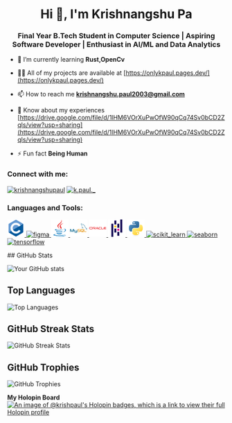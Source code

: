 <h1 align="center">Hi 👋, I'm Krishnangshu Pa</h1>
<h3 align="center">Final Year B.Tech Student in Computer Science | Aspiring Software Developer | Enthusiast in AI/ML and Data Analytics</h3>

- 🌱 I’m currently learning **Rust,OpenCv**

- 👨‍💻 All of my projects are available at [https://onlykpaul.pages.dev/](https://onlykpaul.pages.dev/)

- 📫 How to reach me **krishnangshu.paul2003@gmail.com**

- 📄 Know about my experiences [https://drive.google.com/file/d/1lHM6VOrXuPwOfW90qCq74Sv0bCD2Zqls/view?usp=sharing](https://drive.google.com/file/d/1lHM6VOrXuPwOfW90qCq74Sv0bCD2Zqls/view?usp=sharing)

- ⚡ Fun fact **Being Human**

<h3 align="left">Connect with me:</h3>
<p align="left">
<a href="https://linkedin.com/in/krishnangshupaul" target="blank"><img align="center" src="https://raw.githubusercontent.com/rahuldkjain/github-profile-readme-generator/master/src/images/icons/Social/linked-in-alt.svg" alt="krishnangshupaul" height="30" width="40" /></a>
<a href="https://instagram.com/k.paul._" target="blank"><img align="center" src="https://raw.githubusercontent.com/rahuldkjain/github-profile-readme-generator/master/src/images/icons/Social/instagram.svg" alt="k.paul._" height="30" width="40" /></a>
</p>

<h3 align="left">Languages and Tools:</h3>
<p align="left"> <a href="https://www.cprogramming.com/" target="_blank" rel="noreferrer"> <img src="https://raw.githubusercontent.com/devicons/devicon/master/icons/c/c-original.svg" alt="c" width="40" height="40"/> </a> <a href="https://www.figma.com/" target="_blank" rel="noreferrer"> <img src="https://www.vectorlogo.zone/logos/figma/figma-icon.svg" alt="figma" width="40" height="40"/> </a> <a href="https://www.java.com" target="_blank" rel="noreferrer"> <img src="https://raw.githubusercontent.com/devicons/devicon/master/icons/java/java-original.svg" alt="java" width="40" height="40"/> </a> <a href="https://www.mysql.com/" target="_blank" rel="noreferrer"> <img src="https://raw.githubusercontent.com/devicons/devicon/master/icons/mysql/mysql-original-wordmark.svg" alt="mysql" width="40" height="40"/> </a> <a href="https://www.oracle.com/" target="_blank" rel="noreferrer"> <img src="https://raw.githubusercontent.com/devicons/devicon/master/icons/oracle/oracle-original.svg" alt="oracle" width="40" height="40"/> </a> <a href="https://pandas.pydata.org/" target="_blank" rel="noreferrer"> <img src="https://raw.githubusercontent.com/devicons/devicon/2ae2a900d2f041da66e950e4d48052658d850630/icons/pandas/pandas-original.svg" alt="pandas" width="40" height="40"/> </a> <a href="https://www.python.org" target="_blank" rel="noreferrer"> <img src="https://raw.githubusercontent.com/devicons/devicon/master/icons/python/python-original.svg" alt="python" width="40" height="40"/> </a> <a href="https://scikit-learn.org/" target="_blank" rel="noreferrer"> <img src="https://upload.wikimedia.org/wikipedia/commons/0/05/Scikit_learn_logo_small.svg" alt="scikit_learn" width="40" height="40"/> </a> <a href="https://seaborn.pydata.org/" target="_blank" rel="noreferrer"> <img src="https://seaborn.pydata.org/_images/logo-mark-lightbg.svg" alt="seaborn" width="40" height="40"/> </a> <a href="https://www.tensorflow.org" target="_blank" rel="noreferrer"> <img src="https://www.vectorlogo.zone/logos/tensorflow/tensorflow-icon.svg" alt="tensorflow" width="40" height="40"/> </a> </p>
## GitHub Stats

![Your GitHub stats](https://github-readme-stats.vercel.app/api?username=Krish-Paul&show_icons=true&theme=tokyonight)

## Top Languages

![Top Languages](https://github-readme-stats.vercel.app/api/top-langs/?username=Krish-Paul&layout=compact&theme=tokyonight)

## GitHub Streak Stats

![GitHub Streak Stats](https://github-readme-streak-stats.herokuapp.com/?user=Krish-Paul&theme=tokyonight)

## GitHub Trophies

![GitHub Trophies](https://github-profile-trophy.vercel.app/?username=Krish-Paul&theme=tokyonight)

**My Holopin Board**
<a href="https://holopin.io/@krishpaul">
    <img src="https://holopin.me/krishpaul" alt="An image of @krishpaul's Holopin badges, which is a link to view their full Holopin profile">
</a>

